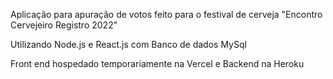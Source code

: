 Aplicação para apuração de votos feito para o festival de cerveja "Encontro Cervejeiro Registro 2022"


Utilizando Node.js e React.js com Banco de dados MySql 

Front end hospedado temporariamente na Vercel e Backend na Heroku
